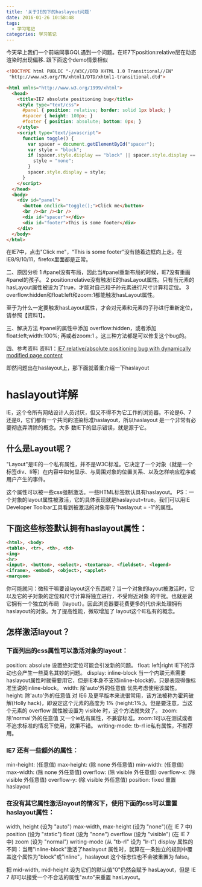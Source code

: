 ```yaml
---
title: '关于IE的下的haslayout问题'
date: 2016-01-26 10:58:48
tags:
  - 学习笔记
categories: 学习笔记
---
```

今天早上我们一个前端同事GQL遇到一个问题。在IE7下position:relative层在动态渲染时出现偏移.
跟下面这个demo情景相似

``` html
<!DOCTYPE html PUBLIC "-//W3C//DTD XHTML 1.0 Transitional//EN"
 "http://www.w3.org/TR/xhtml1/DTD/xhtml1-transitional.dtd">

<html xmlns="http://www.w3.org/1999/xhtml">
  <head>
    <title>IE7 absolute positioning bug</title>
    <style type="text/css">
      #panel { position: relative; border: solid 1px black; }
      #spacer { height: 100px; }
      #footer { position: absolute; bottom: 0px; }
    </style>
    <script type="text/javascript">
      function toggle() {
        var spacer = document.getElementById("spacer");
        var style = "block";
        if (spacer.style.display == "block" || spacer.style.display == "") {
          style = "none";
        }
        spacer.style.display = style;
      }
    </script>
  </head>
  <body>
    <div id="panel">
      <button onclick="toggle();">Click me</button>
      <br /><br /><br />
      <div id="spacer"></div>
      <div id="footer">This is some footer</div>
    </div>
  </body>
</html>
```

在IE7中，点击"Click me"，“This is some footer”没有随着边框向上走。在IE8/9/10/11，firefox里面都是正常。

二、原因分析
1 \#panel没有布局，因此当#panel重新布局的时候，IE7没有重画#panel的孩子。
2 position:relative没有触发IE的hasLayout属性。只有当元素的hasLayout属性被设为了true，才能对自己和子孙元素进行尺寸计算和定位。
3 overflow:hidden和float:left和zoom:1都能触发hasLayout属性。
<!--more-->
至于为什么一定要触发hasLayout属性，才会对元素和元素的子孙进行重新定位，请参照【资料1】。

三、解决方法
\#panel的属性中添加 overflow:hidden，或者添加float:left;width:100%; 再或者zoom:1 。这三种方法都是可以修复这个bug的。

四、参考资料
资料1：[IE7 relative/absolute positioning bug with dynamically modified page content](http://stackoverflow.com/questions/2473171/ie7-relative-absolute-positioning-bug-with-dynamically-modified-page-content)

即然问题出在haslayout上，那下面就着重介绍一下haslayout

# haslayout详解

IE，这个令所有网站设计人员讨厌，但又不得不为它工作的浏览器。不论是6、7还是8，它们都有一个共同的渲染标准haslayout，所以haslayout 是一个非常有必要彻底弄清除的概念。大多 数IE下的显示错误，就是源于它。

## 什么是Layout呢？

"Layout"是IE的一个私有属性，并不是W3C标准。它决定了一个对象（就是一个标签div、li等）在内容中如何显示、与周围对象的位置关系、以及怎样响应程序或用户产生的事件。

这个属性可以被一些css强制激活。一些HTML标签默认具有haslayout。
PS：一个对象的layout属性被激活，它的具体表现就是haslayout=true。我们可以用IE Developer Toolbar工具看到被激活的对象带有"haslayout = -1"的属性。

## 下面这些标签默认拥有haslayout属性：


``` html
<html>, <body>
<table>, <tr>, <th>, <td>
<img>
<hr>
<input>, <button>, <select>, <textarea>, <fieldset>, <legend>
<iframe>, <embed>, <object>, <applet>
<marquee>
```
<!--<p>&lt;html&gt;, &lt;body&gt;
&lt;table&gt;, &lt;tr&gt;, &lt;th&gt;, &lt;td&gt;
&lt;img&gt;
&lt;hr&gt;
&lt;input&gt;, &lt;button&gt;, &lt;select&gt;, &lt;textarea&gt;, &lt;fieldset&gt;, &lt;legend&gt;
&lt;iframe&gt;, &lt;embed&gt;, &lt;object&gt;, &lt;applet&gt;
&lt;marquee&gt;</p>-->


你可能就问：微软干嘛要设layout这个东西呢？当一个对象的layout被激活时，它以及它的子对象的定位和尺寸计算将独立进行，不受附近对象 的干扰。也就是说它拥有一个独立的布局（layout）。因此浏览器要花费更多的代价来处理拥有haslayout的对象。为了提高性能，微软增加了 layout这个IE私有的概念。

## 怎样激活layout？

### 下面列出的css属性可以激活对象的layout：

position: absolute
设置绝对定位可能会引发新的问题。
float: left|right
IE下的浮动也会产生一些莫名其妙的问题。
display: inline-block
当一个内联元素需要haslayout属性时就需要用它，但是IE本身不支持inline-block的，只是表现得像标准里说的inline-block。
width: 除'auto'外的任意值
优先考虑使用该属性。
height: 除'auto'外的任意值
对 IE6 及更早版本来说很常用，该方法被称为霍莉破解(Holly hack)，即设定这个元素的高度为 1% (height:1%;)。但是要注意，当这个元素的 overflow 属性被设置为 visible 时，这个方法就失效了。
zoom: 除'normal'外的任意值
又一个ie私有属性，不兼容标准。zoom:1可以在测试或者不追求标准的情况下使用，效果不错。
writing-mode: tb-rl
ie私有属性，不推荐用。
### IE7 还有一些额外的属性：

min-height: (任意值)
max-height: (除 none 外任意值)
min-width: (任意值)
max-width: (除 none 外任意值)
overflow: (除 visible 外任意值)
overflow-x: (除 visible 外任意值)
overflow-y: (除 visible 外任意值)
position: fixed
重置haslayout

### 在没有其它属性激活layout的情况下，使用下面的css可以重置haslayout属性：

width, height (设为 "auto")
max-width, max-height (设为 "none")(在 IE 7 中)
position (设为 "static")
float (设为 "none")
overflow (设为 "visible") (在 IE 7 中)
zoom (设为 "normal")
writing-mode (从 "tb-rl" 设为 "lr-t")
display 属性的不同：当用"inline-block"激活了haslayout 属性时，就算在一条独立的规则中覆盖这个属性为"block"或"inline"，haslayout 这个标志位也不会被重置为 false。

把 mid-width, mid-height 设为它们的默认值"0"仍然会赋予 hasLayout，但是 IE 7 却可以接受一个不合法的属性"auto"来重置 hasLayout。
